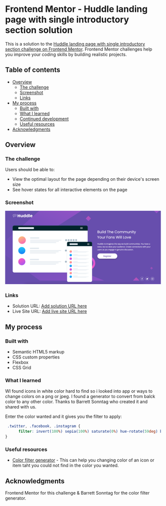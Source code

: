 # Frontend Mentor - Huddle landing page with single introductory section solution

This is a solution to the [Huddle landing page with single introductory section challenge on Frontend Mentor](https://www.frontendmentor.io/challenges/huddle-landing-page-with-a-single-introductory-section-B_2Wvxgi0). Frontend Mentor challenges help you improve your coding skills by building realistic projects. 

## Table of contents

- [Overview](#overview)
  - [The challenge](#the-challenge)
  - [Screenshot](#screenshot)
  - [Links](#links)
- [My process](#my-process)
  - [Built with](#built-with)
  - [What I learned](#what-i-learned)
  - [Continued development](#continued-development)
  - [Useful resources](#useful-resources)
- [Acknowledgments](#acknowledgments)


## Overview

### The challenge

Users should be able to:

- View the optimal layout for the page depending on their device's screen size
- See hover states for all interactive elements on the page

### Screenshot

![](./images/screenshot.png)

### Links

- Solution URL: [Add solution URL here](https://your-solution-url.com)
- Live Site URL: [Add live site URL here](https://your-live-site-url.com)

## My process

### Built with

- Semantic HTML5 markup
- CSS custom properties
- Flexbox
- CSS Grid

### What I learned

WI found icons in white color hard to find so i looked into app or ways to change colors on a png or jpeg.
I found a generator to convert from balck color to any other color. Thanks to Barrett Sonntag who created it and shared with us.

Enter the color wanted and it gives you the filter to apply:
```css
 .twitter, .facebook, .instagram {
      filter: invert(100%) sepia(100%) saturate(0%) hue-rotate(59deg) brightness(103%) contrast(106%);
}
```

### Useful resources

- [Color filter generator](https://codepen.io/sosuke/pen/Pjoqqp) - This can help you changing color of an icon or item taht you could not find in the color you wanted.


## Acknowledgments

Frontend Mentor for this challenge & Barrett Sonntag for the color filter generator.